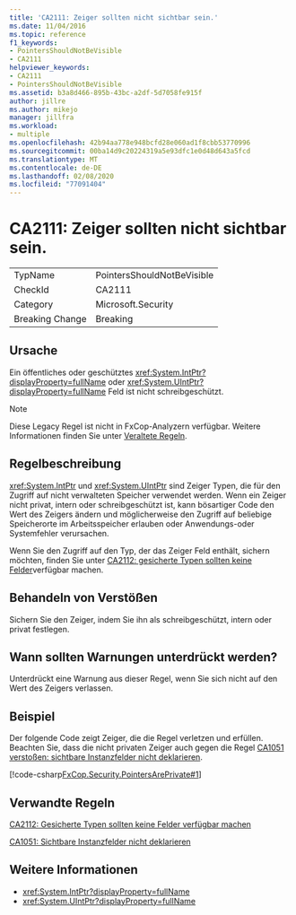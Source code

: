 ```yaml
---
title: 'CA2111: Zeiger sollten nicht sichtbar sein.'
ms.date: 11/04/2016
ms.topic: reference
f1_keywords:
- PointersShouldNotBeVisible
- CA2111
helpviewer_keywords:
- CA2111
- PointersShouldNotBeVisible
ms.assetid: b3a8d466-895b-43bc-a2df-5d7058fe915f
author: jillre
ms.author: mikejo
manager: jillfra
ms.workload:
- multiple
ms.openlocfilehash: 42b94aa778e948bcfd28e060ad1f8cbb53770996
ms.sourcegitcommit: 00ba14d9c20224319a5e93dfc1e0d48d643a5fcd
ms.translationtype: MT
ms.contentlocale: de-DE
ms.lasthandoff: 02/08/2020
ms.locfileid: "77091404"
---
```

# <a name="ca2111-pointers-should-not-be-visible"></a>CA2111: Zeiger sollten nicht sichtbar sein.

|||
|-|-|
|TypName|PointersShouldNotBeVisible|
|CheckId|CA2111|
|Category|Microsoft.Security|
|Breaking Change|Breaking|

## <a name="cause"></a>Ursache
Ein öffentliches oder geschütztes <xref:System.IntPtr?displayProperty=fullName> oder <xref:System.UIntPtr?displayProperty=fullName> Feld ist nicht schreibgeschützt.

> [!NOTE]
> Diese Legacy Regel ist nicht in FxCop-Analyzern verfügbar. Weitere Informationen finden Sie unter [Veraltete Regeln](fxcop-rule-port-status.md#deprecated-rules).

## <a name="rule-description"></a>Regelbeschreibung
 <xref:System.IntPtr> und <xref:System.UIntPtr> sind Zeiger Typen, die für den Zugriff auf nicht verwalteten Speicher verwendet werden. Wenn ein Zeiger nicht privat, intern oder schreibgeschützt ist, kann bösartiger Code den Wert des Zeigers ändern und möglicherweise den Zugriff auf beliebige Speicherorte im Arbeitsspeicher erlauben oder Anwendungs-oder Systemfehler verursachen.

Wenn Sie den Zugriff auf den Typ, der das Zeiger Feld enthält, sichern möchten, finden Sie unter [CA2112: gesicherte Typen sollten keine Felder](../code-quality/ca2112.md)verfügbar machen.

## <a name="how-to-fix-violations"></a>Behandeln von Verstößen
Sichern Sie den Zeiger, indem Sie ihn als schreibgeschützt, intern oder privat festlegen.

## <a name="when-to-suppress-warnings"></a>Wann sollten Warnungen unterdrückt werden?
Unterdrückt eine Warnung aus dieser Regel, wenn Sie sich nicht auf den Wert des Zeigers verlassen.

## <a name="example"></a>Beispiel
Der folgende Code zeigt Zeiger, die die Regel verletzen und erfüllen. Beachten Sie, dass die nicht privaten Zeiger auch gegen die Regel [CA1051 verstoßen: sichtbare Instanzfelder nicht deklarieren](../code-quality/ca1051.md).

[!code-csharp[FxCop.Security.PointersArePrivate#1](../code-quality/codesnippet/CSharp/ca2111-pointers-should-not-be-visible_1.cs)]

## <a name="related-rules"></a>Verwandte Regeln
[CA2112: Gesicherte Typen sollten keine Felder verfügbar machen](../code-quality/ca2112.md)

[CA1051: Sichtbare Instanzfelder nicht deklarieren](../code-quality/ca1051.md)

## <a name="see-also"></a>Weitere Informationen

- <xref:System.IntPtr?displayProperty=fullName>
- <xref:System.UIntPtr?displayProperty=fullName>
